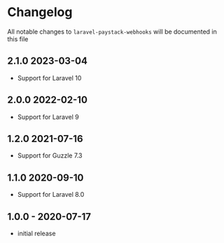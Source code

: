 # Changelog

All notable changes to `laravel-paystack-webhooks` will be documented in this file

## 2.1.0 2023-03-04
- Support for Laravel 10

## 2.0.0 2022-02-10
- Support for Laravel 9

## 1.2.0 2021-07-16
- Support for Guzzle 7.3

## 1.1.0 2020-09-10
- Support for Laravel 8.0

## 1.0.0 - 2020-07-17
- initial release

